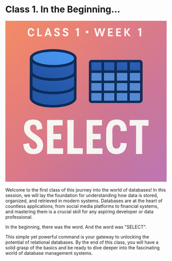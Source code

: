# Class 1. In the Beginning...

![Class 1 Overview](/imgs/w01c01.png)

Welcome to the first class of this  journey into the world of databases! In this session, we will lay the foundation for understanding how data is stored, organized, and retrieved in modern systems. Databases are at the heart of countless applications, from social media platforms to financial systems, and mastering them is a crucial skill for any aspiring developer or data professional.

In the beginning, there was the word. And the word was "SELECT".

This simple yet powerful command is your gateway to unlocking the potential of relational databases. By the end of this class, you will have a solid grasp of the basics and be ready to dive deeper into the fascinating world of database management systems.




